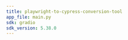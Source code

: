 ```yaml
---
title: playwright-to-cypress-conversion-tool
app_file: main.py
sdk: gradio
sdk_version: 5.38.0
---
```


